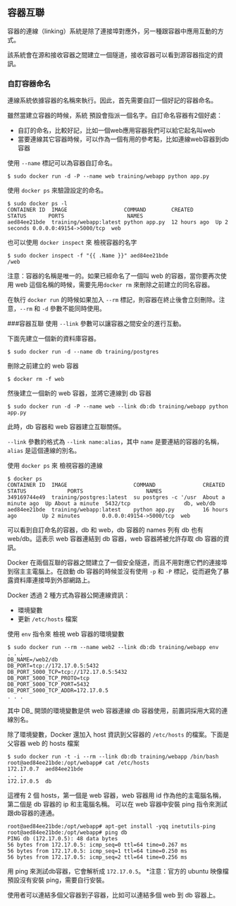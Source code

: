 ## 容器互聯
容器的連線（linking）系統是除了連接埠對應外，另一種跟容器中應用互動的方式。

該系統會在源和接收容器之間建立一個隧道，接收容器可以看到源容器指定的資訊。

### 自訂容器命名
連線系統依據容器的名稱來執行。因此，首先需要自訂一個好記的容器命名。

雖然當建立容器的時候，系統 預設會指派一個名字。自訂命名容器有2個好處：
* 自訂的命名，比較好記，比如一個web應用容器我們可以給它起名叫web
* 當要連線其它容器時候，可以作為一個有用的參考點，比如連線web容器到db容器

使用 `--name` 標記可以為容器自訂命名。
```
$ sudo docker run -d -P --name web training/webapp python app.py
```

使用 `docker ps` 來驗證設定的命名。
```
$ sudo docker ps -l
CONTAINER ID  IMAGE                  COMMAND        CREATED       STATUS       PORTS                    NAMES
aed84ee21bde  training/webapp:latest python app.py  12 hours ago  Up 2 seconds 0.0.0.0:49154->5000/tcp  web
```
也可以使用 `docker inspect` 來 檢視容器的名字
```
$ sudo docker inspect -f "{{ .Name }}" aed84ee21bde
/web
```
注意：容器的名稱是唯一的。如果已經命名了一個叫 web 的容器，當你要再次使用 web 這個名稱的時候，需要先用`docker rm` 來刪除之前建立的同名容器。

在執行 `docker run` 的時候如果加入 `--rm` 標記，則容器在終止後會立刻刪除。注意，`--rm` 和 `-d` 參數不能同時使用。

###容器互聯
使用 `--link` 參數可以讓容器之間安全的進行互動。

下面先建立一個新的資料庫容器。
```
$ sudo docker run -d --name db training/postgres
```
刪除之前建立的 web 容器
```
$ docker rm -f web
```
然後建立一個新的 web 容器，並將它連線到 db 容器
```
$ sudo docker run -d -P --name web --link db:db training/webapp python app.py
```
此時，db 容器和 web 容器建立互聯關係。

`--link` 參數的格式為 `--link name:alias`，其中 `name` 是要連結的容器的名稱，`alias` 是這個連線的別名。

使用 `docker ps` 來 檢視容器的連線
```
$ docker ps
CONTAINER ID  IMAGE                     COMMAND               CREATED             STATUS             PORTS                    NAMES
349169744e49  training/postgres:latest  su postgres -c '/usr  About a minute ago  Up About a minute  5432/tcp                 db, web/db
aed84ee21bde  training/webapp:latest    python app.py         16 hours ago        Up 2 minutes       0.0.0.0:49154->5000/tcp  web
```
可以看到自訂命名的容器，db 和 web，db 容器的 names 列有 db 也有 web/db。這表示 web 容器連結到 db 容器，web 容器將被允許存取 db 容器的資訊。

Docker 在兩個互聯的容器之間建立了一個安全隧道，而且不用對應它們的連接埠到宿主主電腦上。在啟動 db 容器的時候並沒有使用 `-p` 和 `-P` 標記，從而避免了暴露資料庫連接埠到外部網路上。

Docker 透過 2 種方式為容器公開連線資訊：
* 環境變數
* 更新 `/etc/hosts` 檔案

使用 `env` 指令來 檢視 web 容器的環境變數
```
$ sudo docker run --rm --name web2 --link db:db training/webapp env
. . .
DB_NAME=/web2/db
DB_PORT=tcp://172.17.0.5:5432
DB_PORT_5000_TCP=tcp://172.17.0.5:5432
DB_PORT_5000_TCP_PROTO=tcp
DB_PORT_5000_TCP_PORT=5432
DB_PORT_5000_TCP_ADDR=172.17.0.5
. . .
```
其中 DB_ 開頭的環境變數是供 web 容器連線 db 容器使用，前置詞採用大寫的連線別名。

除了環境變數，Docker 還加入 host 資訊到父容器的 `/etc/hosts` 的檔案。下面是父容器 web 的 hosts 檔案
```
$ sudo docker run -t -i --rm --link db:db training/webapp /bin/bash
root@aed84ee21bde:/opt/webapp# cat /etc/hosts
172.17.0.7  aed84ee21bde
. . .
172.17.0.5  db
```
這裡有 2 個 hosts，第一個是 web 容器，web 容器用 id 作為他的主電腦名稱，第二個是 db 容器的 ip 和主電腦名稱。
可以在 web 容器中安裝 ping 指令來測試跟db容器的連通。
```
root@aed84ee21bde:/opt/webapp# apt-get install -yqq inetutils-ping
root@aed84ee21bde:/opt/webapp# ping db
PING db (172.17.0.5): 48 data bytes
56 bytes from 172.17.0.5: icmp_seq=0 ttl=64 time=0.267 ms
56 bytes from 172.17.0.5: icmp_seq=1 ttl=64 time=0.250 ms
56 bytes from 172.17.0.5: icmp_seq=2 ttl=64 time=0.256 ms
```
用 ping 來測試db容器，它會解析成 `172.17.0.5`。
*注意：官方的 ubuntu 映像檔 預設沒有安裝 ping，需要自行安裝。

使用者可以連結多個父容器到子容器，比如可以連結多個 web 到 db 容器上。
